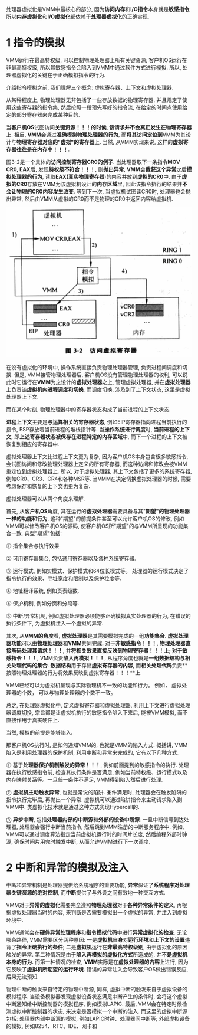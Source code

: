 处理器虚拟化是VMM中最核心的部分, 因为**访问内存**和**I/O指令**本身就是**敏感指令**, 所以**内存虚拟化**和**I/O虚拟化**都依赖于**处理器虚拟化**的正确实现.

# 1 指令的模拟

VMM运行在最高特权级, 可以控制物理处理器上所有关键资源; 客户机OS运行在非最高特权级, 所以其敏感指令会陷入到VMM中通过软件方式进行模拟. 所以, 处理器虚拟化的关键在于正确模拟指令的行为.

介绍指令模拟之前, 我们理解三个概念: 虚拟寄存器、上下文和虚拟处理器.

从某种程度上, 物理处理器无非包括了一些存放数据的物理寄存器, 并且规定了使用这些寄存器的指令集, 然后按照一段预先写好的指令流, 在给定的时间点使用给定的部分寄存器来完成某种目的.

当**客户机OS**试图访问**关键资源！！！**的时候, 该请求并**不会真正发生在物理寄存器**上. 相反, **VMM**会通过**准确模拟物理处理器的行为**, 而**将其访问定位到**VMM为其设计与**物理寄存器对应的"虚拟"的寄存器**上. 当然, 从VMM实现来说, 这样的**虚拟寄存器往往是在内存中！！！**.

图3\-2是一个具体的**访问控制寄存器CR0的例子**. 当处理器取下一条指令**MOV CR0, EAX**后, 发现**特权级不符合！！！**, 则**抛出异常**, **VMM**会**截获这个异常**之后**模拟处理器的行为**, 读取**EAX(真实物理寄存器**)的内容并放到**虚拟的CR0**中. 由于**虚拟的CR0**存放在VMM为该虚拟机设计的**内存区域**里, 因此该指令执行的结果并**不会让物理的CR0内容发生改变**. 等到下一次, 当虚拟机试图读CR0时, 处理器也会抛出异常, 然后由VMM从虚拟的CR0而不是物理的CR0中返回内容给虚拟机.

![config](./images/2.png)

在没有虚拟化的环境中, 操作系统直接负责物理处理器管理, 负责进程间调度和切换. 但是, VMM接管物理处理器后, 客户机OS没有管理物理处理器的权利, 可以说此时它运行在**VMM**为之设计的**虚拟处理器**之上, 管理虚拟处理器, 并在**虚拟处理器**上负责该**虚拟机内进程调度和切换**. 而调度切换, 涉及到了上下文状态, 这里是虚拟处理器上下文.

而在某个时刻, 物理处理器中的寄存器状态构成了当前进程的上下文状态.

**进程上下文**主要是**与运算相关的寄存器状态**, 例如EIP寄存器指向进程当前执行的指令, ESP存放着当前进程的堆栈指针等. 当**操作系统进行调度**时, **当前进程的上下文**, 即**上述寄存器状态被保存在进程特定的内存区域**中, 而下一个进程的上下文被恢复到相应的寄存器中.

虚拟处理器上下文比进程上下文更为复杂, 因为客户机OS本身包含很多敏感指令, 会试图访问和修改物理处理器上定义的所有寄存器, 而这种访问和修改会被VMM重定位到虚拟处理器上. 所以, 对于虚拟处理器, 其上下文包括了更多的系统寄存器, 例如CR0、CR3、CR4和各种MSR等. 当VMM在决定切换虚拟处理器的时候, 需要考虑保存和恢复的上下文也更为复杂.

虚拟处理器可以从两个角度来理解.

首先, 从**客户机OS**角度, 其在运行的**虚拟处理器**需要具备与其"**期望"的物理处理器一样的功能和行为**, 这种"期望"的前提条件甚至可以允许客户机OS的修改, 例如VMM可以修改客户机OS的源码, 使客户机OS所"期望"的与VMM所呈现的功能集合一致. 典型"期望"包括:

⓵ 指令集合与执行效果

⓶ 可用寄存器集合, 包括通用寄存器以及各种系统寄存器.

⓷ 运行模式, 例如实模式、保护模式和64位长模式等。 处理器的运行模式决定了指令执行的效果、寻址宽度和限制以及保护粒度等. 

⓸ 地址翻译系统, 例如页表级数.

⓹ 保护机制, 例如分页和分段等.

⓺ 中断/异常机制, 例如虚拟处理器必须能够正确模拟真实处理器的行为, 在错误的执行条件下, 为虚拟机注入一个虚拟的异常.

其次, 从**VMM的角度**看, **虚拟处理器**是其需要模拟完成的一组**功能集合**. **虚拟处理器功能**可以由**物理处理器**和**VMM**共同完成. 对于**非敏感指令！！！**, **物理处理器直接解码处理其请求！！！**, 并**将相关效果直接反映到物理寄存器！！！**上; 对于**敏感指令！！！**, VMM负责**陷入再模拟！！！**, 从程序角度也就是**一组数据结构与相关处理代码的集合**. **数据结构**用于存储**虚拟寄存器的内容**, 而**相关处理代码**负责**按照物理处理器的行为将效果反映到虚拟寄存器！！！**上.

VMM已经可以为虚拟机呈现与实际物理机不一致的功能和行为。 例如， 虚拟处理器的个数， 可以与物理处理器的个数不一致。

总之, 在处理器虚拟化中, 定义虚拟寄存器和虚拟处理器, 利用上下文进行虚拟处理器调度切换, 宗旨都是让虚拟机执行的敏感指令陷入下来后, 能被VMM模拟, 而不直接作用于真实硬件上.

当然, 模拟的前提是能够陷入. 

那客户机OS执行时, 是如何通知VMM的, 也就是VMM的陷入方式. 概括讲, VMM陷入是利用处理器的保护机制, 利用中断和异常来完成的, 它有以下几种方式.

⓵ 基于**处理器保护机制触发的异常！！！**, 例如前面提到的敏感指令的执行. 处理器在执行敏感指令前, 检查其执行条件是否满足, 例如当前特权级、运行模式以及内存映射关系等。一旦任一条件不满足, VMM得到陷入然后进行处理.

⓶ **虚拟机主动触发异常**, 也就是常说的陷阱. 条件满足时, 处理器会在触发陷阱的指令执行完毕后, 再抛出一个异常. 虚拟机可以通过陷阱指令来主动请求陷入到VMM中. 类虚拟化技术就是通过这种方式实现Hypercall的.

⓷ **异步中断**, 包括**处理器内部的中断源**和**外部的设备中断源**. 一旦中断信号到达处理器, 处理器会强行中断当前指令, 然后跳到VMM注册的中断服务程序中. 例如, VMM可以通过调度算法指定当前虚拟机运行时的时间片长度, 然后编程外部时钟源, 确保时间片用完时触发中断, 从而允许VMM进行下一次调度.

# 2 中断和异常的模拟及注入

中断和异常机制是处理器提供给系统程序的重要功能, **异常**保证了**系统程序对处理器关键资源的绝对控制**, 而**中断**提供了与外设之间有效地一种交互方式.

VMM对于**异常的虚拟化**需要完全遵照**物理处理器**对于**各种异常条件的定义**, 再根据虚拟处理器当时的内容, 来判断是否需要模拟出一个虚拟的异常, 并注入到虚拟环境中.

VMM通常会在**硬件异常处理程序**和**指令模拟代码**中进行**异常虚拟化的检查**. 无论哪条路径, VMM需要区分两种原因: 一是**虚拟机自身**对**运行环境**和**上下文的设置**违背了**指令正确执行的条件**; 二是**虚拟机**运行在**非最高特权级别**, 由于虚拟化的原因触发的异常. 第二种情况是由于**陷入再模拟的虚拟化方式**所造成的, 并**不是虚拟机本身的行为**. 而第一种情况的检查, **VMM**实际是在**虚拟处理器的内容**上进行, 因为它反映了**虚拟机所期望的运行环境**. 错误的异常注入会导致客户OS做出错误反应, 后果无法预知.

物理中断的触发来自特定的物理中断源, 同样, 虚拟中断的触发来自于虚拟设备的模拟程序. 当设备模拟器发现虚拟设备状态满足中断产生的条件时, 会将这个虚拟中断通知给中断控制器的模拟程序, 例如模拟LAPIC. 最后, VMM会在特定时候检测虚拟中断控制器的状态, 来决定是否模拟一个中断的注入. 而这里的虚拟中断源包括: 处理器内部中断源的模拟, 例如LAPIC时钟、处理器间中断等; 外部虚拟设备的模拟, 例如8254、RTC、IDE、网卡和


